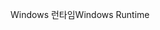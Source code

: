 <span data-ttu-id="2bb56-101">Windows 런타임</span><span class="sxs-lookup"><span data-stu-id="2bb56-101">Windows Runtime</span></span>